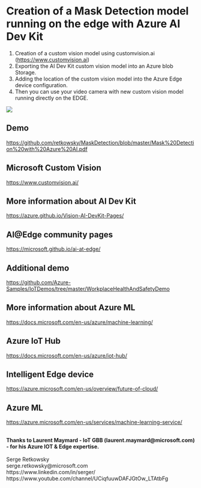 
# Creation of a Mask Detection model running on the edge with Azure AI Dev Kit

1. Creation of a custom vision model using customvision.ai (https://www.customvision.ai)
2. Exporting the AI Dev Kit custom vision model into an Azure blob Storage.
3. Adding the location of the custom vision model into the Azure Edge device configuration.
4. Then you can use your video camera with new custom vision model running directly on the EDGE.

<img src="https://github.com/retkowsky/images/blob/master/MaskDetectionLogo.jpg?raw=true">

## Demo
https://github.com/retkowsky/MaskDetection/blob/master/Mask%20Detection%20with%20Azure%20AI.pdf

## Microsoft Custom Vision
https://www.customvision.ai/

## More information about AI Dev Kit
https://azure.github.io/Vision-AI-DevKit-Pages/

## AI@Edge community pages
https://microsoft.github.io/ai-at-edge/

## Additional demo
https://github.com/Azure-Samples/IoTDemos/tree/master/WorkplaceHealthAndSafetyDemo

## More information about Azure ML
https://docs.microsoft.com/en-us/azure/machine-learning/

## Azure IoT Hub
https://docs.microsoft.com/en-us/azure/iot-hub/

## Intelligent Edge device
https://azure.microsoft.com/en-us/overview/future-of-cloud/

## Azure ML 
https://azure.microsoft.com/en-us/services/machine-learning-service/

<br>
<b>Thanks to Laurent Maymard - IoT GBB (laurent.maymard@microsoft.com) - for his Azure IOT & Edge expertise.</b>
<br>
<br>
Serge Retkowsky <br>
serge.retkowsky@microsoft.com<br>
https://www.linkedin.com/in/serger/<br>
https://www.youtube.com/channel/UCiqfuuwDAFJGtOw_LTAtbFg<br>

